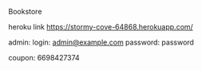 Bookstore

heroku link
https://stormy-cove-64868.herokuapp.com/

admin:
login: admin@example.com
password: password

coupon: 6698427374
